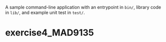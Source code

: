 A sample command-line application with an entrypoint in `bin/`, library code
in `lib/`, and example unit test in `test/`.
# exercise4_MAD9135
